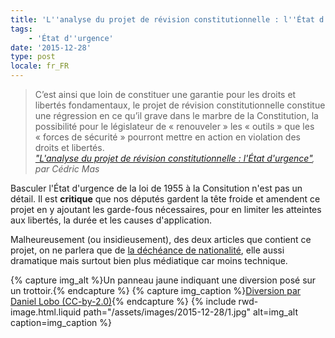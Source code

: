 ```yaml
---
title: 'L''analyse du projet de révision constitutionnelle : l''État d''urgence'
tags:
    - 'État d''urgence'
date: '2015-12-28'
type: post
locale: fr_FR
---
```


> C’est ainsi que loin de constituer une garantie pour les droits et libertés fondamentaux, le projet de révision constitutionnelle constitue une régression en ce qu’il grave dans le marbre de la Constitution, la possibilité pour le législateur de «&nbsp;renouveler&nbsp;» les «&nbsp;outils&nbsp;» que les «&nbsp;forces de sécurité&nbsp;» pourront mettre en action en violation des droits et libertés.  
> <cite><a href="http://www.pauljorion.com/blog/2015/12/27/lanalyse-du-projet-de-revision-constitutionnelle-letat-durgence-1/#more-81257">"L'analyse du projet de révision constitutionnelle : l'État d'urgence"</a>, par Cédric Mas</cite>

Basculer l'État d'urgence de la loi de 1955 à la Consitution n'est pas un détail. Il est **critique** que nos députés gardent la tête froide et amendent ce projet en y ajoutant les garde-fous nécessaires, pour en limiter les atteintes aux libertés, la durée et les causes d'application.

Malheureusement (ou insidieusement), des deux articles que contient ce projet, on ne parlera que de [la déchéance de nationalité](/2015/12/analyse-du-projet-de-revision-constitutionnelle-decheance-de-nationalite/ "L'analyse du projet de révision constitutionnelle : la déchéance de nationalité"), elle aussi dramatique mais surtout bien plus médiatique car moins technique.

{% capture img_alt %}Un panneau jaune indiquant une diversion posé sur un trottoir.{% endcapture %}
{% capture img_caption %}[Diversion par Daniel Lobo (CC-by-2.0)](https://flic.kr/p/49QKir){% endcapture %}
{% include rwd-image.html.liquid
path="/assets/images/2015-12-28/1.jpg"
alt=img_alt
caption=img_caption
%}
